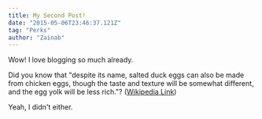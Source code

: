```yaml
---
title: My Second Post!
date: "2015-05-06T23:46:37.121Z"
tag: "Perks"
author: "Zainab"
---
```


Wow! I love blogging so much already.

Did you know that "despite its name, salted duck eggs can also be made from
chicken eggs, though the taste and texture will be somewhat different, and the
egg yolk will be less rich."?
([Wikipedia Link](http://en.wikipedia.org/wiki/Salted_duck_egg))

Yeah, I didn't either.
